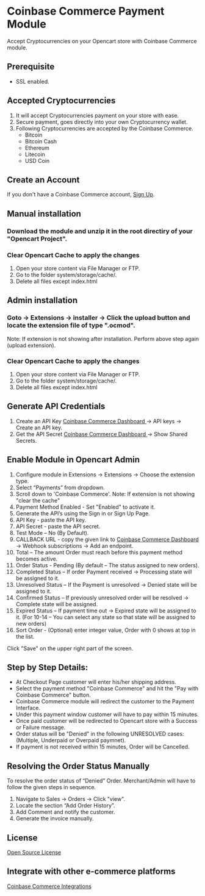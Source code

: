 # Coinbase Commerce Payment Module
Accept Cryptocurrencies on your Opencart store with Coinbase Commerce module.

## Prerequisite
- SSL enabled.

## Accepted Cryptocurrencies
1. It will accept Cryptocurrencies payment on your store with ease.
2. Secure payment, goes directly into your own Cryptocurrency wallet.
3. Following Cryptocurrencies are accepted by the Coinbase Commerce.
    - Bitcoin
    - Bitcoin Cash
    - Ethereum
    - Litecoin
    - USD Coin

## Create an Account
If you don't have a Coinbase Commerce account, <a href="https://commerce.coinbase.com/dashboard/settings">Sign Up</a>.

## Manual installation

### Download the module and unzip it in the root directiry of your "Opencart Project".
### Clear Opencart Cache to apply the changes
1. Open your store content via File Manager or FTP.
2. Go to the folder system/storage/cache/.
3. Delete all files except index.html

## Admin installation

### Goto -> Extensions -> installer -> Click the upload button and locate the extension file of type ".ocmod".
Note: If extension is not showing after installation. Perform above step again (upload extension).
### Clear Opencart Cache to apply the changes
1. Open your store content via File Manager or FTP.
2. Go to the folder system/storage/cache/.
3. Delete all files except index.html

## Generate API Credentials

1. Create an API Key <a href="https://commerce.coinbase.com/dashboard/settings"> Coinbase Commerce Dashboard </a> -> API keys -> Create an API key.
2. Get the API Secret <a href="https://commerce.coinbase.com/dashboard/settings"> Coinbase Commerce Dashboard </a> -> Show Shared Secrets.

## Enable Module in Opencart Admin

1.	Configure module in Extensions -> Extensions -> Choose the extension type.
2.	Select “Payments” from dropdown.
3.	Scroll down to 'Coinbase Commerce'. Note: If extension is not showing "clear the cache"
4.	Payment Method Enabled - Set "Enabled" to activate it.
5.	Generate the API’s using the Sign in or Sign Up Page.
6.	API Key - paste the API key. 
7.	API Secret - paste the API secret.
8.	Test Mode – No (By Default).
9. CALLBACK URL - copy the given link to <a href="https://commerce.coinbase.com/dashboard/settings"> Coinbase Commerce Dashboard </a> -> Webhook subscriptions -> Add an endpoint.
10.	Total – The amount Order must reach before this payment method becomes active.
11.	Order Status - Pending (By default – The status assigned to new orders).
12.	Completed Status – If order Payment received -> Processing state will be assigned to it.
13.	Unresolved Status – If the Payment is unresolved -> Denied state will be assigned to it.
14.	Confirmed Status – If previously unresolved order will be resolved -> Complete state will be assigned.
15.	 Expired Status – If payment time out -> Expired state will be assigned to it.
(For 10-14 – You can select any state so that state will be assigned to new orders)
16.	Sort Order - (Optional) enter integer value, Order with 0 shows at top in the list.

Click "Save" on the upper right part of the screen.

## Step by Step Details:
- At Checkout Page customer will enter his/her shipping address.
- Select the payment method "Coinbase Commerce" and hit the "Pay with Coinbase Commerce" button.
- Coinbase Commerce module will redirect the customer to the Payment Interface. 
- Under this payment window customer will have to pay within 15 minutes. 
- Once paid customer will be redirected to Opencart store with a Success or Failure message.
- Order status will be "Denied" in the following UNRESOLVED cases: (Multiple, Underpaid or Overpaid paymnet).
- If payment is not received within 15 minutes, Order will be Cancelled.

## Resolving the Order Status Manually
To resolve the order status of “Denied” Order. Merchant/Admin will have to follow the given steps in sequence. 
1.	Navigate to Sales -> Orders -> Click "view".
2.	Locate the section “Add Order History”.
3.	Add Comment and notify the customer.
4.	Generate the invoice manually.

## License
[Open Source License](LICENSE)

## Integrate with other e-commerce platforms
[Coinbase Commerce Integrations](https://commerce.coinbase.com/integrate)
